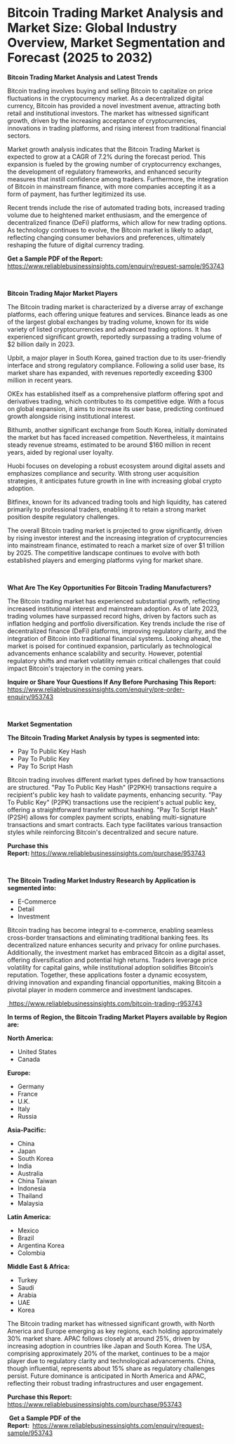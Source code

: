 <p><h1>Bitcoin Trading Market Analysis and Market Size: Global Industry Overview, Market Segmentation and Forecast (2025 to 2032)</h1></p><p><strong>Bitcoin Trading Market Analysis and Latest Trends</strong></p>
<p><p>Bitcoin trading involves buying and selling Bitcoin to capitalize on price fluctuations in the cryptocurrency market. As a decentralized digital currency, Bitcoin has provided a novel investment avenue, attracting both retail and institutional investors. The market has witnessed significant growth, driven by the increasing acceptance of cryptocurrencies, innovations in trading platforms, and rising interest from traditional financial sectors.</p><p>Market growth analysis indicates that the Bitcoin Trading Market is expected to grow at a CAGR of 7.2% during the forecast period. This expansion is fueled by the growing number of cryptocurrency exchanges, the development of regulatory frameworks, and enhanced security measures that instill confidence among traders. Furthermore, the integration of Bitcoin in mainstream finance, with more companies accepting it as a form of payment, has further legitimized its use.</p><p>Recent trends include the rise of automated trading bots, increased trading volume due to heightened market enthusiasm, and the emergence of decentralized finance (DeFi) platforms, which allow for new trading options. As technology continues to evolve, the Bitcoin market is likely to adapt, reflecting changing consumer behaviors and preferences, ultimately reshaping the future of digital currency trading.</p></p>
<p><strong>Get a Sample PDF of the Report:&nbsp;</strong> <a href="https://www.reliablebusinessinsights.com/enquiry/request-sample/953743?utm_campaign=3215&utm_medium=2&utm_source=Github&utm_content=ia&utm_term=18042025&utm_id=bitcoin-trading">https://www.reliablebusinessinsights.com/enquiry/request-sample/953743</a></p>
<p>&nbsp;</p>
<p><strong>Bitcoin Trading Major Market Players</strong></p>
<p><p>The Bitcoin trading market is characterized by a diverse array of exchange platforms, each offering unique features and services. Binance leads as one of the largest global exchanges by trading volume, known for its wide variety of listed cryptocurrencies and advanced trading options. It has experienced significant growth, reportedly surpassing a trading volume of $2 billion daily in 2023.</p><p>Upbit, a major player in South Korea, gained traction due to its user-friendly interface and strong regulatory compliance. Following a solid user base, its market share has expanded, with revenues reportedly exceeding $300 million in recent years. </p><p>OKEx has established itself as a comprehensive platform offering spot and derivatives trading, which contributes to its competitive edge. With a focus on global expansion, it aims to increase its user base, predicting continued growth alongside rising institutional interest.</p><p>Bithumb, another significant exchange from South Korea, initially dominated the market but has faced increased competition. Nevertheless, it maintains steady revenue streams, estimated to be around $160 million in recent years, aided by regional user loyalty.</p><p>Huobi focuses on developing a robust ecosystem around digital assets and emphasizes compliance and security. With strong user acquisition strategies, it anticipates future growth in line with increasing global crypto adoption.</p><p>Bitfinex, known for its advanced trading tools and high liquidity, has catered primarily to professional traders, enabling it to retain a strong market position despite regulatory challenges. </p><p>The overall Bitcoin trading market is projected to grow significantly, driven by rising investor interest and the increasing integration of cryptocurrencies into mainstream finance, estimated to reach a market size of over $1 trillion by 2025. The competitive landscape continues to evolve with both established players and emerging platforms vying for market share.</p></p>
<p>&nbsp;</p>
<p><strong>What Are The Key Opportunities For Bitcoin Trading Manufacturers?</strong></p>
<p><p>The Bitcoin trading market has experienced substantial growth, reflecting increased institutional interest and mainstream adoption. As of late 2023, trading volumes have surpassed record highs, driven by factors such as inflation hedging and portfolio diversification. Key trends include the rise of decentralized finance (DeFi) platforms, improving regulatory clarity, and the integration of Bitcoin into traditional financial systems. Looking ahead, the market is poised for continued expansion, particularly as technological advancements enhance scalability and security. However, potential regulatory shifts and market volatility remain critical challenges that could impact Bitcoin's trajectory in the coming years.</p></p>
<p><strong>Inquire or Share Your Questions If Any Before Purchasing This Report:</strong> <a href="https://www.reliablebusinessinsights.com/enquiry/pre-order-enquiry/953743?utm_campaign=3215&utm_medium=2&utm_source=Github&utm_content=ia&utm_term=18042025&utm_id=bitcoin-trading">https://www.reliablebusinessinsights.com/enquiry/pre-order-enquiry/953743</a></p>
<p>&nbsp;</p>
<p><strong>Market Segmentation</strong></p>
<p><strong>The Bitcoin Trading Market Analysis by types is segmented into:</strong></p>
<p><ul><li>Pay To Public Key Hash</li><li>Pay To Public Key</li><li>Pay To Script Hash</li></ul></p>
<p><p>Bitcoin trading involves different market types defined by how transactions are structured. "Pay To Public Key Hash" (P2PKH) transactions require a recipient's public key hash to validate payments, enhancing security. "Pay To Public Key" (P2PK) transactions use the recipient's actual public key, offering a straightforward transfer without hashing. "Pay To Script Hash" (P2SH) allows for complex payment scripts, enabling multi-signature transactions and smart contracts. Each type facilitates various transaction styles while reinforcing Bitcoin's decentralized and secure nature.</p></p>
<p><strong>Purchase this Report:&nbsp;</strong><a href="https://www.reliablebusinessinsights.com/purchase/953743?utm_campaign=3215&utm_medium=2&utm_source=Github&utm_content=ia&utm_term=18042025&utm_id=bitcoin-trading">https://www.reliablebusinessinsights.com/purchase/953743</a></p>
<p>&nbsp;</p>
<p><strong>The Bitcoin Trading Market Industry Research by Application is segmented into:</strong></p>
<p><ul><li>E-Commerce</li><li>Detail</li><li>Investment</li></ul></p>
<p><p>Bitcoin trading has become integral to e-commerce, enabling seamless cross-border transactions and eliminating traditional banking fees. Its decentralized nature enhances security and privacy for online purchases. Additionally, the investment market has embraced Bitcoin as a digital asset, offering diversification and potential high returns. Traders leverage price volatility for capital gains, while institutional adoption solidifies Bitcoin’s reputation. Together, these applications foster a dynamic ecosystem, driving innovation and expanding financial opportunities, making Bitcoin a pivotal player in modern commerce and investment landscapes.</p></p>
<p><a href="https://www.reliablebusinessinsights.com/bitcoin-trading-r953743?utm_campaign=3215&utm_medium=2&utm_source=Github&utm_content=ia&utm_term=18042025&utm_id=bitcoin-trading">&nbsp;https://www.reliablebusinessinsights.com/bitcoin-trading-r953743</a></p>
<p><strong>In terms of Region, the Bitcoin Trading Market Players available by Region are:</strong></p>
<p>
    <p> <strong> North America: </strong>
        <ul>
            <li>United States</li>
            <li>Canada</li>
        </ul>
        </p> 
    <p> <strong> Europe: </strong>
        <ul>
            <li>Germany</li>
            <li>France</li>
            <li>U.K.</li>
            <li>Italy</li>
            <li>Russia</li>
        </ul>
        </p> 
    <p> <strong> Asia-Pacific: </strong>
        <ul>
            <li>China</li>
            <li>Japan</li>
            <li>South Korea</li>
            <li>India</li>
            <li>Australia</li>
            <li>China Taiwan</li>
            <li>Indonesia</li>
            <li>Thailand</li>
            <li>Malaysia</li>
        </ul>
        </p> 
    <p> <strong> Latin America: </strong>
        <ul>
            <li>Mexico</li>
            <li>Brazil</li>
            <li>Argentina Korea</li>
            <li>Colombia</li>
        </ul>
        </p> 
    <p> <strong> Middle East & Africa: </strong>
        <ul>
            <li>Turkey</li>
            <li>Saudi</li>
            <li>Arabia</li>
            <li>UAE</li>
            <li>Korea</li>
        </ul>
    </p>
    </p>
<p><p>The Bitcoin trading market has witnessed significant growth, with North America and Europe emerging as key regions, each holding approximately 30% market share. APAC follows closely at around 25%, driven by increasing adoption in countries like Japan and South Korea. The USA, comprising approximately 20% of the market, continues to be a major player due to regulatory clarity and technological advancements. China, though influential, represents about 15% share as regulatory challenges persist. Future dominance is anticipated in North America and APAC, reflecting their robust trading infrastructures and user engagement.</p></p>
<p><strong>Purchase this Report: </strong><a href="https://www.reliablebusinessinsights.com/purchase/953743?utm_campaign=3215&utm_medium=2&utm_source=Github&utm_content=ia&utm_term=18042025&utm_id=bitcoin-trading">https://www.reliablebusinessinsights.com/purchase/953743</a></p>
<p>&nbsp;<strong>Get a Sample PDF of the Report:&nbsp;&nbsp;</strong><a href="https://www.reliablebusinessinsights.com/enquiry/request-sample/953743?utm_campaign=3215&utm_medium=2&utm_source=Github&utm_content=ia&utm_term=18042025&utm_id=bitcoin-trading">https://www.reliablebusinessinsights.com/enquiry/request-sample/953743</a></p>
<p><strong></strong></p>
<p><p></p><p></p><p></p></p>